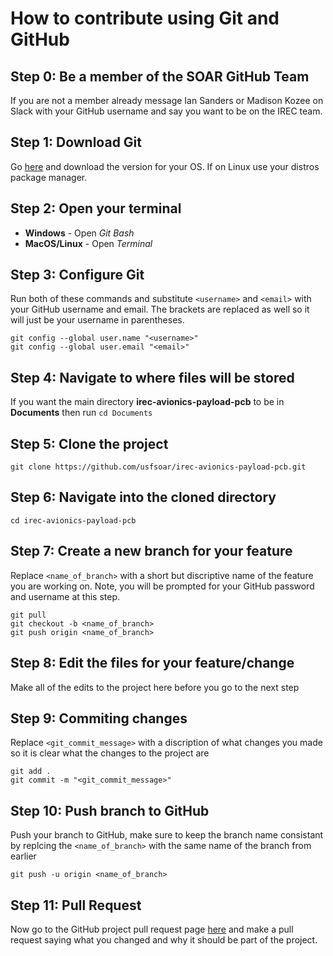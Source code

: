 # How to contribute using Git and GitHub

## Step 0: Be a member of the SOAR GitHub Team
If you are not a member already message Ian Sanders or Madison Kozee on Slack with your GitHub username and say you want to be on the IREC team. 

## Step 1: Download Git
Go [here](https://www.git-scm.com/downloads) and download the version for your OS. If on Linux use your distros package manager.

## Step 2: Open your terminal

* **Windows** - Open *Git Bash*
* **MacOS/Linux** - Open *Terminal*

## Step 3: Configure Git

Run both of these commands and substitute `<username>` and `<email>` with your GitHub username and email. The brackets are replaced as well so it will just be your username in parentheses.
``` 
git config --global user.name "<username>"
git config --global user.email "<email>"
```

## Step 4: Navigate to where files will be stored

If you want the main directory **irec-avionics-payload-pcb** to be in **Documents** then run `cd Documents`


## Step 5: Clone the project

```
git clone https://github.com/usfsoar/irec-avionics-payload-pcb.git
```

## Step 6: Navigate into the cloned directory

```
cd irec-avionics-payload-pcb
```

## Step 7: Create a new branch for your feature

Replace `<name_of_branch>` with a short but discriptive name of the feature you are working on. Note, you will be prompted for your GitHub password and username at this step.

```
git pull
git checkout -b <name_of_branch>
git push origin <name_of_branch>
```

## Step 8: Edit the files for your feature/change

Make all of the edits to the project here before you go to the next step

## Step 9: Commiting changes

Replace `<git_commit_message>` with a discription of what changes you made so it is clear what the changes to the project are

```
git add .
git commit -m "<git_commit_message>"
```

## Step 10: Push branch to GitHub

Push your branch to GitHub, make sure to keep the branch name consistant by replcing the `<name_of_branch>` with the same name of the branch from earlier

```
git push -u origin <name_of_branch>
```

## Step 11: Pull Request

Now go to the GitHub project pull request page [here](https://github.com/usfsoar/irec-avionics-payload-pcb/pulls) and make a pull request saying what you changed and why it should be part of the project.
